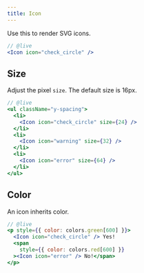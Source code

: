 ```yaml
---
title: Icon
---
```


Use this to render SVG icons.

```jsx
// @live
<Icon icon="check_circle" />
```

## Size

Adjust the pixel `size`. The default size is 16px.

```jsx
// @live
<ul className="y-spacing">
  <li>
    <Icon icon="check_circle" size={24} />
  </li>
  <li>
    <Icon icon="warning" size={32} />
  </li>
  <li>
    <Icon icon="error" size={64} />
  </li>
</ul>
```

## Color

An icon inherits color.

```jsx
// @live
<p style={{ color: colors.green[600] }}>
  <Icon icon="check_circle" /> Yes!
  <span
    style={{ color: colors.red[600] }}
  ><Icon icon="error" /> No!</span>
</p>
```
